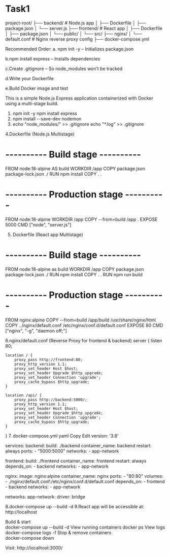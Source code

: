 # Task1
project-root/
├── backend/             # Node.js app
│   ├── Dockerfile
│   ├── package.json
│   └── server.js
├── frontend/            # React app
│   ├── Dockerfile
│   ├── package.json
│   └── public/
│   └── src/
├── nginx/
│   └── default.conf     # Nginx reverse proxy config
├── docker-compose.yml


Recommended Order:
a. npm init -y – Initializes package.json

b.npm install express – Installs dependencies

c.Create .gitignore – So node_modules won’t be tracked

d.Write your Dockerfile

e.Build Docker image and test

This is a simple Node.js Express application containerized with Docker using a multi-stage build.
1. npm init -y
   npm install express
2. npm install --save-dev nodemon
3. echo "node_modules/" >> .gitignore
   echo "*.log" >> .gitignore

4.Dockerfile (Node.js Multistage)

# ---------- Build stage ----------
FROM node:18-alpine AS build
WORKDIR /app
COPY package.json package-lock.json ./
RUN npm install
COPY . .

# ---------- Production stage ----------
FROM node:18-alpine
WORKDIR /app
COPY --from=build /app .
EXPOSE 5000
CMD ["node", "server.js"]

5. Dockerfile (React app Multistage)

 # ---------- Build stage ----------
FROM node:18-alpine as build
WORKDIR /app
COPY package.json package-lock.json ./
RUN npm install
COPY . .
RUN npm run build

# ---------- Production stage ----------
FROM nginx:alpine
COPY --from=build /app/build /usr/share/nginx/html
COPY ../nginx/default.conf /etc/nginx/conf.d/default.conf
EXPOSE 80
CMD ["nginx", "-g", "daemon off;"]
  
6.nginx/default.conf (Reverse Proxy for frontend & backend)
server {
    listen 80;

    location / {
        proxy_pass http://frontend:80;
        proxy_http_version 1.1;
        proxy_set_header Host $host;
        proxy_set_header Upgrade $http_upgrade;
        proxy_set_header Connection 'upgrade';
        proxy_cache_bypass $http_upgrade;
    }

    location /api/ {
        proxy_pass http://backend:5000/;
        proxy_http_version 1.1;
        proxy_set_header Host $host;
        proxy_set_header Upgrade $http_upgrade;
        proxy_set_header Connection 'upgrade';
        proxy_cache_bypass $http_upgrade;
    }
}
7. docker-compose.yml
yaml
Copy
Edit
version: '3.8'

services:
  backend:
    build: ./backend
    container_name: backend
    restart: always
    ports:
      - "5000:5000"
    networks:
      - app-network

  frontend:
    build: ./frontend
    container_name: frontend
    restart: always
    depends_on:
      - backend
    networks:
      - app-network

  nginx:
    image: nginx:alpine
    container_name: nginx
    ports:
      - "80:80"
    volumes:
      - ./nginx/default.conf:/etc/nginx/conf.d/default.conf
    depends_on:
      - frontend
      - backend
    networks:
      - app-network

networks:
  app-network:
    driver: bridge

8.docker-compose up --build -d
9.React app will be accessible at: http://localhost

Build & start	
docker-compose up --build -d
View running containers	
docker ps
View logs	
docker-compose logs -f
Stop & remove containers	
docker-compose down

Visit: http://localhost:3000/
